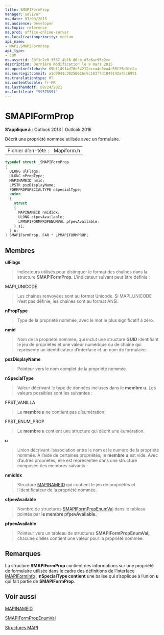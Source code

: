 ```yaml
---
title: SMAPIFormProp
manager: soliver
ms.date: 03/09/2015
ms.audience: Developer
ms.topic: reference
ms.prod: office-online-server
ms.localizationpriority: medium
api_name:
- MAPI.SMAPIFormProp
api_type:
- COM
ms.assetid: 80f1c2e0-3567-4b16-86cb-d5e6ac95c2ee
description: Dernière modification le 9 mars 2015
ms.openlocfilehash: 69bf149f4d70c34212ecea4c0ea4c55f25d0fc2a
ms.sourcegitcommit: a1d9041c20256616c9c183f7d1049142a7ac6991
ms.translationtype: MT
ms.contentlocale: fr-FR
ms.lasthandoff: 09/24/2021
ms.locfileid: "59578591"
---
```

# <a name="smapiformprop"></a>SMAPIFormProp

  
  
**S’applique à** : Outlook 2013 | Outlook 2016 
  
Décrit une propriété nommée utilisée avec un formulaire. 
  
|||
|:-----|:-----|
|Fichier d’en-tête :  <br/> |Mapiform.h  <br/> |
   
```cpp
typedef struct _SMAPIFormProp
{
  ULONG ulFlags;
  ULONG nPropType;
  MAPINAMEID nmid;
  LPSTR pszDisplayName;
  FORMPROPSPECIALTYPE nSpecialType;
  union
  {
    struct
    {
      MAPINAMEID nmidIdx;
      ULONG cfpevAvailable;
      LPMAPIFORMPROPENUMVAL pfpevAvailable;
    } s1;
  } u;
} SMAPIFormProp, FAR * LPMAPIFORMPROP;

```

## <a name="members"></a>Membres

 **ulFlags**
  
> Indicateurs utilisés pour distinguer le format des chaînes dans la structure **SMAPIFormProp.** L’indicateur suivant peut être définie : 
    
MAPI_UNICODE 
  
> Les chaînes renvoyées sont au format Unicode. Si MAPI_UNICODE n’est pas définie, les chaînes sont au format ANSI.
    
 **nPropType**
  
> Type de la propriété nommée, avec le mot le plus significatif à zéro. 
    
 **nmid**
  
> Nom de la propriété nommée, qui inclut une structure **GUID** identifiant le jeu de propriétés et une valeur numérique ou de chaîne qui représente un identificateur d’interface et un nom de formulaire. 
    
 **pszDisplayName**
  
> Pointeur vers le nom complet de la propriété nommée.
    
 **nSpecialType**
  
> Valeur décrivant le type de données incluses dans le **membre u.** Les valeurs possibles sont les suivantes : 
    
FPST_VANILLA 
  
> Le **membre u** ne contient pas d’éumération. 
    
FPST_ENUM_PROP 
  
> Le **membre u** contient une structure qui décrit une éumération. 
    
 **u**
  
> Union décrivant l’association entre le nom et le numéro de la propriété nommée. À l’aide de certaines propriétés, le **membre u** est vide. Avec d’autres propriétés, elle est représentée dans une structure composée des membres suivants : 
    
 **nmidIdx**
  
> Structure [MAPINAMEID](mapinameid.md) qui contient le jeu de propriétés et l’identificateur de la propriété nommée. 
    
 **cfpevAvailable**
  
> Nombre de structures [SMAPIFormPropEnumVal](smapiformpropenumval.md) dans le tableau pointés par **le membre pfpevAvailable.** 
    
 **pfpevAvailable**
  
> Pointeur vers un tableau de structures **SMAPIFormPropEnumVal,** chacune d’elles contient une valeur pour la propriété nommée. 
    
## <a name="remarks"></a>Remarques

La structure **SMAPIFormProp** contient des informations sur une propriété de formulaire utilisée dans le cadre des définitions de l’interface [IMAPIFormInfo](imapiforminfoimapiprop.md) ; **nSpecialType contient** une balise qui s’applique à l’union **u** qui fait partie de **SMAPIFormProp**.
  
## <a name="see-also"></a>Voir aussi



[MAPINAMEID](mapinameid.md)
  
[SMAPIFormPropEnumVal](smapiformpropenumval.md)


[Structures MAPI](mapi-structures.md)

